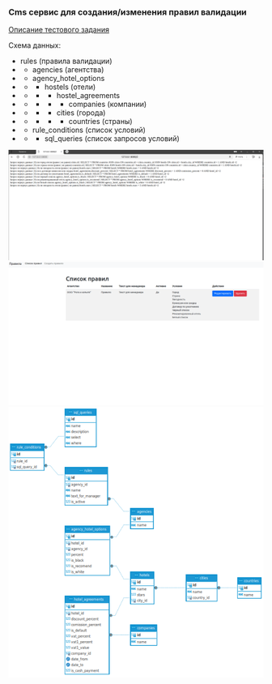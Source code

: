 ### Сms сервис для создания/изменения правил валидации

[Описание тестового задания](https://github.com/POMXARK/hotels-back/blob/develop/docs/task.md)

Схема данных:
- rules (правила валидации)
- - agencies (агентства)
- - agency_hotel_options
- - - hostels (отели)
- - - - hostel_agreements
- - - - - companies (компании)
- - - - cities (города)
- - - - - countries (страны)
- - rule_conditions (список условий)
- - - sql_queries (список запросов условий)


![me](https://github.com/POMXARK/hotels-back/blob/develop/docs/notification.gif)
![me](https://github.com/POMXARK/hotels-back/blob/develop/docs/rules_crud.gif)
![me](https://github.com/POMXARK/hotels-back/blob/develop/docs/db.png)


